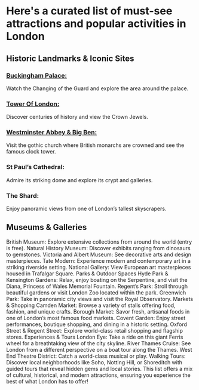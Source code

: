 # Here's a curated list of must-see attractions and popular activities in London

## Historic Landmarks & Iconic Sites

### [Buckingham Palace:](https://github.com/thingstodoinlondon/buckinghampalace)
Watch the Changing of the Guard and explore the area around the palace.

### [Tower Of London:](https://github.com/thingstodoinlondon/toweroflondon)
Discover centuries of history and view the Crown Jewels.

### [Westminster Abbey & Big Ben:](https://github.com/thingstodoinlondon/westminsterabbeyandbigben)
Visit the gothic church where British monarchs are crowned and see the famous clock tower.

### St Paul’s Cathedral:
Admire its striking dome and explore its crypt and galleries.

### The Shard:
Enjoy panoramic views from one of London’s tallest skyscrapers.

## Museums & Galleries

British Museum: Explore extensive collections from around the world (entry is free).
Natural History Museum: Discover exhibits ranging from dinosaurs to gemstones.
Victoria and Albert Museum: See decorative arts and design masterpieces.
Tate Modern: Experience modern and contemporary art in a striking riverside setting.
National Gallery: View European art masterpieces housed in Trafalgar Square.
Parks & Outdoor Spaces
Hyde Park & Kensington Gardens: Relax, enjoy boating on the Serpentine, and visit the Diana, Princess of Wales Memorial Fountain.
Regent’s Park: Stroll through beautiful gardens or visit London Zoo located within the park.
Greenwich Park: Take in panoramic city views and visit the Royal Observatory.
Markets & Shopping
Camden Market: Browse a variety of stalls offering food, fashion, and unique crafts.
Borough Market: Savor fresh, artisanal foods in one of London’s most famous food markets.
Covent Garden: Enjoy street performances, boutique shopping, and dining in a historic setting.
Oxford Street & Regent Street: Explore world-class retail shopping and flagship stores.
Experiences & Tours
London Eye: Take a ride on this giant Ferris wheel for a breathtaking view of the city skyline.
River Thames Cruise: See London from a different perspective on a boat tour along the Thames.
West End Theatre District: Catch a world-class musical or play.
Walking Tours: Discover local neighborhoods like Soho, Notting Hill, or Shoreditch with guided tours that reveal hidden gems and local stories.
This list offers a mix of cultural, historical, and modern attractions, ensuring you experience the best of what London has to offer!
